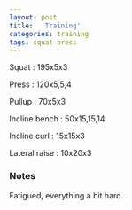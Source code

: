 ```yaml
---
layout: post
title:  'Training'
categories: training
tags: squat press
---
```


Squat : 195x5x3

Press  : 120x5,5,4

Pullup  : 70x5x3

Incline bench  :  50x15,15,14

Incline curl  :  15x15x3

Lateral raise : 10x20x3

### Notes

Fatigued, everything a bit hard.
